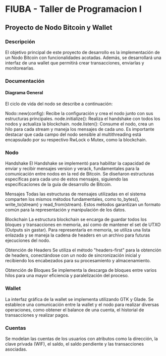 # FIUBA - Taller de Programacion I
## Proyecto de Nodo Bitcoin y Wallet

### Descripción
El objetivo principal de este proyecto de desarrollo es la implementación de un Nodo Bitcoin con funcionalidades acotadas. Además, se desarrollará una interfaz de una wallet que permitirá crear transacciones, enviarlas y monitorearlas.

### Documentación
#### Diagrama General

El ciclo de vida del nodo se describe a continuación:

Nodo::new(config): Recibe la configuración y crea el nodo junto con sus estructuras principales.
node.initialize(): Realiza el handshake con todos los nodos y actualiza la blockchain.
node.listen(): Consume el nodo, crea un hilo para cada stream y maneja los mensajes de cada uno.
Es importante destacar que cada campo del nodo sensible al multithreading está encapsulado por su respectivo RwLock o Mutex, como la blockchain.

### Nodo

Handshake
El Handshake se implementó para habilitar la capacidad de enviar y recibir mensajes version y verack, fundamentales para la comunicación entre nodos en la red de Bitcoin. Se diseñaron estructuras específicas para cada uno de estos mensajes, siguiendo las especificaciones de la guía de desarrollo de Bitcoin.

Mensajes
Todas las estructuras de mensajes utilizadas en el sistema comparten los mismos métodos fundamentales, como to_bytes(), write_to(stream) y read_from(stream). Estos métodos garantizan un formato común para la representación y manipulación de los datos.

Blockchain
La estructura blockchain se encarga de guardar todos los bloques y transacciones en memoria, así como de mantener el set de UTXO (Outputs sin gastar). Para representarla en memoria, se utiliza una lista enlazada y se maneja la cadena de headers en un archivo para futuras ejecuciones del nodo.

Obtención de Headers
Se utiliza el método "headers-first" para la obtención de headers, conectándose con un nodo de sincronización inicial y recibiendo los encabezados para su procesamiento y almacenamiento.

Obtención de Bloques
Se implementa la descarga de bloques entre varios hilos para una mayor eficiencia y paralelización del proceso.

### Wallet
La interfaz gráfica de la wallet se implementa utilizando GTK y Glade. Se establece una comunicación entre la wallet y el nodo para realizar diversas operaciones, como obtener el balance de una cuenta, el historial de transacciones y realizar pagos.

### Cuentas
Se modelan las cuentas de los usuarios con atributos como la dirección, la clave privada (WIF), el saldo, el saldo pendiente y las transacciones asociadas.
